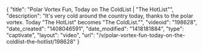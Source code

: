 {
    "title": "Polar Vortex Fun, Today on The ColdList | \"The HotList\"",
    "description": "It's very cold around the country today, thanks to the polar vortex. Today \"The HotList\" becomes \"The ColdList.\"",
    "videoid": "198628",
    "date_created": "1408046591",
    "date_modified": "1418181884",
    "type": "captivate",
    "layout": "video",
    "url": "\/v\/polar-vortex-fun-today-on-the-coldlist-the-hotlist\/198628"
}